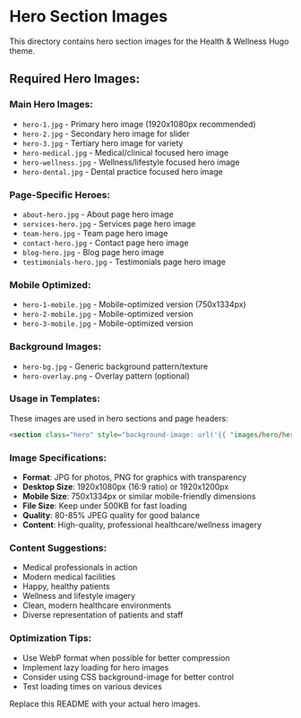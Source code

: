 # Hero Section Images

This directory contains hero section images for the Health & Wellness Hugo theme.

## Required Hero Images:

### Main Hero Images:
- `hero-1.jpg` - Primary hero image (1920x1080px recommended)
- `hero-2.jpg` - Secondary hero image for slider
- `hero-3.jpg` - Tertiary hero image for variety
- `hero-medical.jpg` - Medical/clinical focused hero image
- `hero-wellness.jpg` - Wellness/lifestyle focused hero image
- `hero-dental.jpg` - Dental practice focused hero image

### Page-Specific Heroes:
- `about-hero.jpg` - About page hero image
- `services-hero.jpg` - Services page hero image
- `team-hero.jpg` - Team page hero image
- `contact-hero.jpg` - Contact page hero image
- `blog-hero.jpg` - Blog page hero image
- `testimonials-hero.jpg` - Testimonials page hero image

### Mobile Optimized:
- `hero-1-mobile.jpg` - Mobile-optimized version (750x1334px)
- `hero-2-mobile.jpg` - Mobile-optimized version
- `hero-3-mobile.jpg` - Mobile-optimized version

### Background Images:
- `hero-bg.jpg` - Generic background pattern/texture
- `hero-overlay.png` - Overlay pattern (optional)

### Usage in Templates:
These images are used in hero sections and page headers:
```html
<section class="hero" style="background-image: url('{{ "images/hero/hero-1.jpg" | relURL }}')">
```

### Image Specifications:
- **Format**: JPG for photos, PNG for graphics with transparency
- **Desktop Size**: 1920x1080px (16:9 ratio) or 1920x1200px
- **Mobile Size**: 750x1334px or similar mobile-friendly dimensions
- **File Size**: Keep under 500KB for fast loading
- **Quality**: 80-85% JPEG quality for good balance
- **Content**: High-quality, professional healthcare/wellness imagery

### Content Suggestions:
- Medical professionals in action
- Modern medical facilities
- Happy, healthy patients
- Wellness and lifestyle imagery
- Clean, modern healthcare environments
- Diverse representation of patients and staff

### Optimization Tips:
- Use WebP format when possible for better compression
- Implement lazy loading for hero images
- Consider using CSS background-image for better control
- Test loading times on various devices

Replace this README with your actual hero images.

